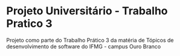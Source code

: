 # Projeto Universitário - Trabalho Pratico 3
Projeto como parte do Trabalho Prático 3 da matéria de Tópicos de desenvolvimento de software do IFMG - campus Ouro Branco
